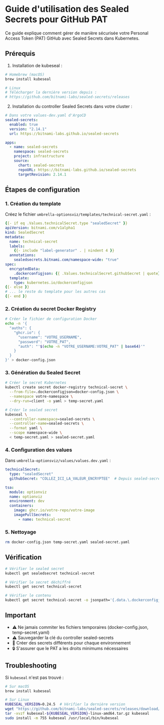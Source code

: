 # Guide d'utilisation des Sealed Secrets pour GitHub PAT

Ce guide explique comment gérer de manière sécurisée votre Personal Access Token (PAT) GitHub avec Sealed Secrets dans Kubernetes.

## Prérequis

1. Installation de kubeseal :
```bash
# Homebrew (macOS)
brew install kubeseal

# Linux
# Télécharger la dernière version depuis :
# https://github.com/bitnami-labs/sealed-secrets/releases
```

2. Installation du controller Sealed Secrets dans votre cluster :
```yaml
# Dans votre values-dev.yaml d'ArgoCD
sealed-secrets:
  enabled: true
  version: "2.14.1"
  url: https://bitnami-labs.github.io/sealed-secrets

apps:
  - name: sealed-secrets
    namespace: sealed-secrets
    project: infrastructure
    source:
      chart: sealed-secrets
      repoURL: https://bitnami-labs.github.io/sealed-secrets
      targetRevision: 2.14.1
```

## Étapes de configuration

### 1. Création du template
Créez le fichier `umbrella-optionsviz/templates/technical-secret.yaml` :
```yaml
{{- if eq .Values.technicalSecret.type "sealedSecret" }}
apiVersion: bitnami.com/v1alpha1
kind: SealedSecret
metadata:
  name: technical-secret
  labels:
    {{- include "label-generator" . | nindent 4 }}
  annotations:
    sealedsecrets.bitnami.com/namespace-wide: "true"
spec:
  encryptedData:
    .dockerconfigjson: {{ .Values.technicalSecret.githubSecret | quote}}
  template:
    type: kubernetes.io/dockerconfigjson
{{- else }}
# ... le reste du template pour les autres cas
{{- end }}
```

### 2. Création du secret Docker Registry

```bash
# Créer le fichier de configuration Docker
echo -n '{
  "auths": {
    "ghcr.io": {
      "username": "VOTRE_USERNAME",
      "password": "VOTRE_PAT",
      "auth": "'$(echo -n "VOTRE_USERNAME:VOTRE_PAT" | base64)'"
    }
  }
}' > docker-config.json
```

### 3. Génération du Sealed Secret

```bash
# Créer le secret Kubernetes
kubectl create secret docker-registry technical-secret \
  --from-file=.dockerconfigjson=docker-config.json \
  --namespace votre-namespace \
  --dry-run=client -o yaml > temp-secret.yaml

# Créer le sealed secret
kubeseal \
  --controller-namespace=sealed-secrets \
  --controller-name=sealed-secrets \
  --format yaml \
  --scope namespace-wide \
  < temp-secret.yaml > sealed-secret.yaml
```

### 4. Configuration des values

Dans `umbrella-optionsviz/values/values.dev.yaml` :
```yaml
technicalSecret:
  type: "sealedSecret"
  githubSecret: "COLLEZ_ICI_LA_VALEUR_ENCRYPTEE"  # Depuis sealed-secret.yaml

tsa:
  module: optionviz
  name: optionviz
  environment: dev
  containers:
    image: ghcr.io/votre-repo/votre-image
    imagePullSecrets:
      - name: technical-secret
```

### 5. Nettoyage

```bash
rm docker-config.json temp-secret.yaml sealed-secret.yaml
```

## Vérification

```bash
# Vérifier le sealed secret
kubectl get sealedsecret technical-secret

# Vérifier le secret déchiffré
kubectl get secret technical-secret

# Vérifier le contenu
kubectl get secret technical-secret -o jsonpath='{.data.\.dockerconfigjson}' | base64 -d
```

## Important

- ⚠️ Ne jamais commiter les fichiers temporaires (docker-config.json, temp-secret.yaml)
- ⚠️ Sauvegarder la clé du controller sealed-secrets
- 🔄 Créer des secrets différents pour chaque environnement
- 🔒 S'assurer que le PAT a les droits minimums nécessaires

## Troubleshooting

Si `kubeseal` n'est pas trouvé :
```bash
# Sur macOS
brew install kubeseal

# Sur Linux
KUBESEAL_VERSION=0.24.5  # Vérifier la dernière version
wget "https://github.com/bitnami-labs/sealed-secrets/releases/download/v${KUBESEAL_VERSION}/kubeseal-${KUBESEAL_VERSION}-linux-amd64.tar.gz"
tar -xvzf kubeseal-${KUBESEAL_VERSION}-linux-amd64.tar.gz kubeseal
sudo install -m 755 kubeseal /usr/local/bin/kubeseal
```
